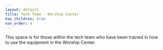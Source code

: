 ```yaml
---
layout: default
title: Tech Team - Worship Center
has_children: true
nav_order: 4
---
```


This space is for those within the tech team who have been trained in how to use the equipment in the Worship Center.
